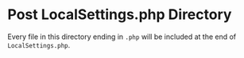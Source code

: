 Post LocalSettings.php Directory
================================

Every file in this directory ending in `.php` will be included at the end of `LocalSettings.php`.
